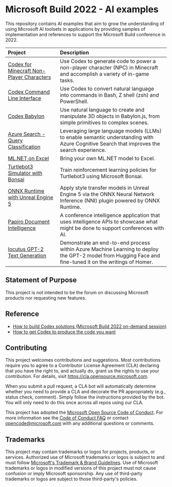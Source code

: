 # Microsoft Build 2022 - AI examples
This repository contains AI examples that aim to grow the understanding of using Microsoft AI toolsets in applications by providing samples of implementation and references to support the Microsoft Build conference in 2022. 

| Project | Description |
| :-- | :-- |
| [Codex for Minecraft Non-Player Characters](https://github.com/microsoft/MinecraftCodex) | Use Codex to generate code to power a non-player character (NPC) in Minecraft and accomplish a variety of in-game tasks. |
| [Codex Command Line Interface](https://github.com/microsoft/Codex-CLI) | Use Codex to convert natural language into commands in Bash, Z shell (zsh) and PowerShell. |
| [Codex Babylon](https://github.com/microsoft/Codex-Babylon) | Use natural language to create and manipulate 3D objects in Babylon.js, from simple primitives to complex scenes. |
| [Azure Search - Query Classification](https://github.com/microsoft/azure-search-query-classification/) | Leveraging large language models (LLMs) to enable semantic understanding with Azure Cognitive Search that improves the search experience. |
| [ML.NET on Excel](https://github.com/microsoft/MLNETExcel) | Bring your own ML.NET model to Excel. |
| [Turtlebot3 Simulator with Bonsai](https://github.com/microsoft/ROS-bonsai-connector/blob/main/samples/turtlebot3_bonsai/README.md) | Train reinforcement learning policies for Turtlebot3 using Microsoft Bonsai. |
| [ONNX Runtime with Unreal Engine 5](https://github.com/microsoft/OnnxRuntime-UnrealEngine5-StyleTransfer-NNI-Plugin) | Apply style transfer models in Unreal Engine 5 via the ONNX Neural Network Inference (NNI) plugin powered by ONNX Runtime. |
| [Papiro Document Intelligence](https://github.com/azure-samples/papiro) | A conference intelligence application that uses intelligence APIs to showcase what might be done to support conferences with AI. |
| [locutus GPT-2 Text Generation](https://github.com/Azure-Samples/locutus) | Demonstrate an end-to-end process within Azure Machine Learning to deploy the GPT-2 model from Hugging Face and fine-tuned it on the writings of Homer. |

## Statement of Purpose
This project is not intended to be the forum on discussing Microsoft products nor requesting new features. 

## Reference
* [How to build Codex solutions (Microsoft Build 2022 on-demand session)](https://mybuild.microsoft.com/en-US/sessions/cfa6ef6a-1f0d-45cf-bb8c-1209bdcc232e?source=/favorites)
* [How to get Codex to produce the code you want](https://aka.ms/oai/prompt-engineering)

## Contributing

This project welcomes contributions and suggestions.  Most contributions require you to agree to a
Contributor License Agreement (CLA) declaring that you have the right to, and actually do, grant us
the rights to use your contribution. For details, visit https://cla.opensource.microsoft.com.

When you submit a pull request, a CLA bot will automatically determine whether you need to provide
a CLA and decorate the PR appropriately (e.g., status check, comment). Simply follow the instructions
provided by the bot. You will only need to do this once across all repos using our CLA.

This project has adopted the [Microsoft Open Source Code of Conduct](https://opensource.microsoft.com/codeofconduct/).
For more information see the [Code of Conduct FAQ](https://opensource.microsoft.com/codeofconduct/faq/) or
contact [opencode@microsoft.com](mailto:opencode@microsoft.com) with any additional questions or comments.

## Trademarks

This project may contain trademarks or logos for projects, products, or services. Authorized use of Microsoft 
trademarks or logos is subject to and must follow 
[Microsoft's Trademark & Brand Guidelines](https://www.microsoft.com/legal/intellectualproperty/trademarks/usage/general).
Use of Microsoft trademarks or logos in modified versions of this project must not cause confusion or imply Microsoft sponsorship.
Any use of third-party trademarks or logos are subject to those third-party's policies.
